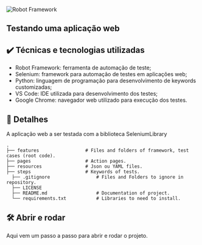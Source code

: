 ![Robot Framework](https://miro.medium.com/v2/resize:fit:553/1*wnMQPTmEsIq0TiRgfX4hig.png)
## Testando uma aplicação web

## ✔️ Técnicas e tecnologias utilizadas

- Robot Framework: ferramenta de automação de teste;
- Selenium: framework para automação de testes em aplicações web;
- Python: linguagem de programação para desenvolvimento de keywords customizadas;
- VS Code: IDE utilizada para desenvolvimento dos testes;
- Google Chrome: navegador web utilizado para execução dos testes.

## 📁 Detalhes 

A aplicação web a ser testada com a biblioteca SeleniumLibrary
 
````
.  
├── features                 # Files and folders of framework, test cases (root code).  
├── pages                    # Action pages.  
├── resources                # Json ou YAML files.  
├── steps                    # Keywords of tests.  
  ├── .gitignore                 # Files and Folders to ignore in repository.  
  ├── LICENSE  
  ├── README.md                  # Documentation of project.  
  └── requirements.txt           # Libraries to need to install.  
````


## 🛠️ Abrir e rodar 

Aqui vem um passo a passo para abrir e rodar o projeto.

